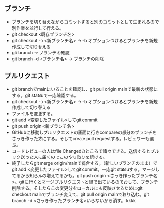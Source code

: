 ## ブランチ
- ブランチを切り替えながらコミットすると別のコミットとして生まれるので別作業を並行して行える。
- git checkout <既存ブランチ名>
- git checkout -b <新ブランチ名> → -b オプションつけるとブランチを新規作成して切り替える
- git branch → ブランチの確認
- git branch -d <ブランチ名> → ブランチの削除

## プルリクエスト
- git branchでmainにいることを確認し、git pull origin mainで最新の状態にする。git statsuで一応確認する。
- git checkout -b <新ブランチ名> → -b オプションつけるとブランチを新規作成して切り替える
- ファイルを変更する。
- git add <変更したファイル>してgit commit
- git push origin <新ブランチ名>
- GitHubに移動しプルリクエストの画面に行きcompareの部分のブランチをさっき作った方にする。そしてcreate pull requestする。レビュワーも選ぶ。
- コードレビューの人はfile Changedのところで諸々できる。送信するとプルリク送った人に届くのでこのやり取りを続ける。
- 終了したらgit merge origin/mainで統合する。（新しいブランチのまま）でgit add <変更したファイル>してgit commit。一応git statsuする。マージしてるから知らんの増えてるかも。git push origin <さっき作ったブランチ名>。gitに行くとマージプルリクエストと緑で出ているのでおして、ブランチ削除する。そしたらこの変更分をローカルにも反映させるためにgit checkout mainでブランチ変えて、git pull origin mainで取り込む。git branch -d <さっき作ったブランチ名>いらないから消す。
kkkk